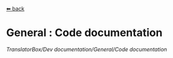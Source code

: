 [⬅ back](../../README.md)

# General : Code documentation
*TranslatorBox/Dev documentation/General/Code documentation*

